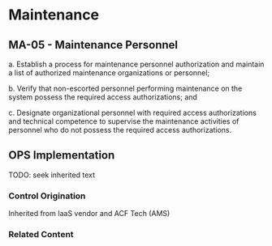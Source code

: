 # Maintenance
## MA-05 - Maintenance Personnel

a. Establish a process for maintenance personnel authorization and maintain a list of authorized maintenance organizations or personnel;

b. Verify that non-escorted personnel performing maintenance on the system possess the required access authorizations; and

c. Designate organizational personnel with required access authorizations and technical competence to supervise the maintenance activities of personnel who do not possess the required access authorizations.

## OPS Implementation

TODO: seek inherited text

### Control Origination

Inherited from IaaS vendor and ACF Tech (AMS)

### Related Content
